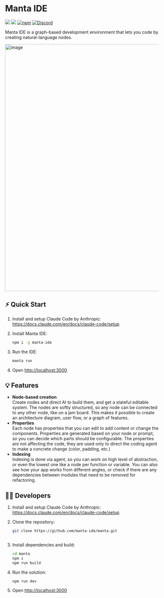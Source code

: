 # Manta IDE
![](https://getmanta.ai/api/badges?text=Manta%20Graph&link=manta)
![](https://img.shields.io/badge/Node.js-18%2B-brightgreen?style=flat-square) [![npm]](https://www.npmjs.com/package/manta-ide)
[![Discord](https://img.shields.io/discord/1313987593305718816?label=Discord&logo=discord)](https://discord.gg/rENSEgVsz6)


[npm]: https://img.shields.io/npm/v/manta-ide.svg?style=flat-square

Manta IDE is a graph-based development environment that lets you code by creating natural-language nodes. 

<img width="1271" height="809" alt="image" src="https://github.com/user-attachments/assets/6223bc1a-bc5f-4ab1-8f2a-6af1d3cfc10c" />

## ⚡ Quick Start

1. Install and setup Claude Code by Anthropic:
   https://docs.claude.com/en/docs/claude-code/setup

2. Install Manta IDE:
   ```bash
   npm i -g manta-ide

3. Run the IDE:
   ```bash
   manta run

5. Open [http://localhost:3000](http://localhost:3000)

## 💡 Features

- **Node-based creation**  
Create nodes and direct AI to build them, and get a stateful editable system.
The nodes are softly structured, so any node can be connected to any other node, like on a jam board.
This makes it possible to create an architecture diagram, user flow, or a graph of features. 
- **Properties**  
Each node has properties that you can edit to add content or change the components.
Properties are generated based on your node or prompt, so you can decide which parts should be configurable.
The properties are not affecting the code, they are used only to direct the coding agent to make a concrete change (color, padding, etc.)
- **Indexing**  
Indexing is done via agent, so you can work on high level of abstraction, or even the lowest one like a node per function or variable.
You can also see how your app works from different angles, or check if there are any dependencies between modules that need to be removed for refactoring.  

## 🧑‍💻 Developers

1. Install and setup Claude Code by Anthropic:
   https://docs.claude.com/en/docs/claude-code/setup
   
2. Clone the repository:

   ```bash
   git clone https://github.com/manta-ide/manta.git
  
3. Install dependencies and build:

   ```bash
   cd manta
   npm i
   npm run build

4. Run the solution:
   ```bash
   npm run dev

5. Open [http://localhost:3000](http://localhost:3000)
